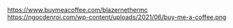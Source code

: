 https://www.buymeacoffee.com/blazernethermc
https://ngocdenroi.com/wp-content/uploads/2021/06/buy-me-a-coffee.png
